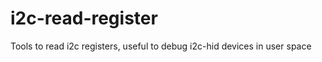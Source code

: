 i2c-read-register
=================

Tools to read i2c registers, useful to debug i2c-hid devices in user space
